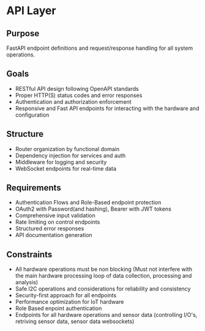 # API Layer

## Purpose
FastAPI endpoint definitions and request/response handling for all system operations.

## Goals
- RESTful API design following OpenAPI standards
- Proper HTTP(S) status codes and error responses
- Authentication and authorization enforcement
- Responsive and Fast API endpoints for interacting with the hardware and configuration

## Structure
- Router organization by functional domain
- Dependency injection for services and auth
- Middleware for logging and security
- WebSocket endpoints for real-time data

## Requirements
- Authentication Flows and Role-Based endpoint protection
- OAuth2 with Password(and hashing), Bearer with JWT tokens
- Comprehensive input validation
- Rate limiting on control endpoints
- Structured error responses
- API documentation generation

## Constraints
- All hardware operations must be non blocking (Must not interfere with the main hardware processing loop of data collection, processing and analysis)
- Safe I2C operations and considerations for reliability and consistency
- Security-first approach for all endpoints
- Performance optimization for IoT hardware
- Role Based enpoint authentication
- Endpoints for all hardware operations and sensor data (controlling I/O's, retriving sensor data, sensor data websockets)
